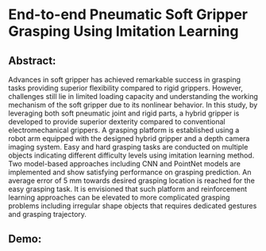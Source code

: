 # End-to-end Pneumatic Soft Gripper Grasping Using Imitation Learning

## Abstract:
Advances in soft gripper has achieved remarkable success in grasping tasks providing superior flexibility compared to rigid grippers. However, challenges still lie in limited loading capacity and understanding the working mechanism of the soft gripper due to its nonlinear behavior. In this study, by leveraging both soft pneumatic joint and rigid parts, a hybrid gripper is developed to provide superior dexterity compared to conventional electromechanical grippers. A grasping platform is established using a robot arm equipped with the designed hybrid gripper and a depth camera imaging system. Easy and hard grasping tasks are conducted on multiple objects indicating different difficulty levels using imitation learning method. Two model-based approaches including CNN and PointNet models are implemented and show satisfying performance on grasping prediction. An average error of 5 mm towards desired grasping location is reached for the easy grasping task. It is envisioned that such platform and reinforcement learning approaches can be elevated to more complicated grasping problems including irregular shape objects that requires dedicated gestures and grasping trajectory.  

## Demo:
